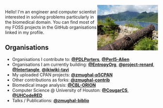 <img align="right" src="https://raw.githubusercontent.com/zmughal/zmughal/master/img/cannon.jpg" alt="A rusted cannon. An island. Why? Don't worry about it." width="200">

Hello! I'm an engineer and computer scientist interested in solving problems
particularly in the biomedical domain. You can find most of my FOSS projects in the
GitHub organisations linked in my profile.

## Organisations

- Organisations I contribute to: [**@PDLPorters**](https://github.com/PDLPorters), [**@Perl5-Alien**](https://github.com/Perl5-Alien)
- Organisations I am currently building: [**@EntropyOrg**](https://github.com/EntropyOrg), [**@project-renard**](https://github.com/project-renard), [**@Intertangle**](https://github.com/Intertangle), [**@ikiwiki-tavi**](https://github.com/ikiwiki-tavi)
- My uploaded CPAN projects: [**@zmughal-p5CPAN**](https://github.com/zmughal-p5CPAN)
- Other contributions as forks: [**@zmughal-contrib**](https://github.com/zmughal-contrib)
- Biomedical image analysis: [**@CBL-ORION**](https://github.com/CBL-ORION)
- Computer Science @ University of Houston: [**@CougarCS**](https://github.com/CougarCS), [**@UHCodeRED**](https://github.com/UHCodeRED)
- Talks / Publications: [**@zmughal-biblio**](https://github.com/zmughal-biblio)
